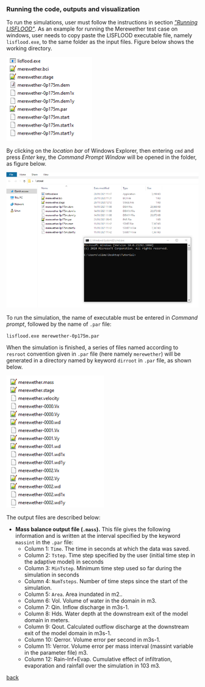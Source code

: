 ### Running the code, outputs and visualization

To run the simulations, user must follow the instructions in section [*"Running LISFLOOD"*](). As an example for running the Merewether test case on windows, user needs to copy paste the LISFLOOD executable file, namely `lisflood.exe`, to the same folder as the input files. Figure below shows the working directory.

![image](/Figures/mer12.png)

By clicking on the *location bar* of Windows Explorer, then entering `cmd` and press *Enter* key, the *Command Prompt Window* will be opened in the folder, as figure below.

![image](/Figures/mer13.png)

To run the simulation, the name of executable must be entered in *Command prompt*, followed by the name of `.par` file: 
```
lisflood.exe merewether-0p175m.par   
```

When the simulation is finished, a series of files named according to `resroot` convention given in `.par` file (here namely `merewether`) will be generated in a directory named by keyword `dirroot` in `.par` file, as shown below.

![image](/Figures/mer14.png)

The output files are described below:

- **Mass balance output file (`.mass`).** This file gives the following information and is written at the interval specified by the keyword `massint` in the `.par` file:
  - Column 1: `Time`. The time in seconds at which the data was saved.
  - Column 2: `Tstep`. Time step specified by the user (initial time step in the adaptive model) in seconds
  - Column 3: `MinTstep`. Minimum time step used so far during the simulation in seconds
  - Column 4: `NumTsteps`. Number of time steps since the start of the simulation.
  - Column 5: `Area`. Area inundated in m2..
  - Column 6: Vol. Volume of water in the domain in m3.
  - Column 7: Qin. Inflow discharge in m3s-1.
  - Column 8: Hds. Water depth at the downstream exit of the model domain in meters.
  - Column 9: Qout. Calculated outflow discharge at the downstream exit of the model domain in m3s-1.
  - Column 10: Qerror. Volume error per second in m3s-1.
  - Column 11: Verror. Volume error per mass interval (massint variable in the parameter file) m3.
  - Column 12: Rain-Inf+Evap. Cumulative effect of infiltration, evaporation and rainfall over the simulation in 103 m3.
  

[back](/Merewether.md)
